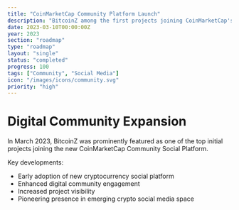 ```yaml
---
title: "CoinMarketCap Community Platform Launch"
description: "BitcoinZ among the first projects joining CoinMarketCap's new social platform"
date: 2023-03-10T00:00:00Z
year: 2023
section: "roadmap"
type: "roadmap"
layout: "single"
status: "completed"
progress: 100
tags: ["Community", "Social Media"]
icon: "/images/icons/community.svg"
priority: "high"
---
```


# Digital Community Expansion

In March 2023, BitcoinZ was prominently featured as one of the top initial projects joining the new CoinMarketCap Community Social Platform.

Key developments:
- Early adoption of new cryptocurrency social platform
- Enhanced digital community engagement
- Increased project visibility
- Pioneering presence in emerging crypto social media space
